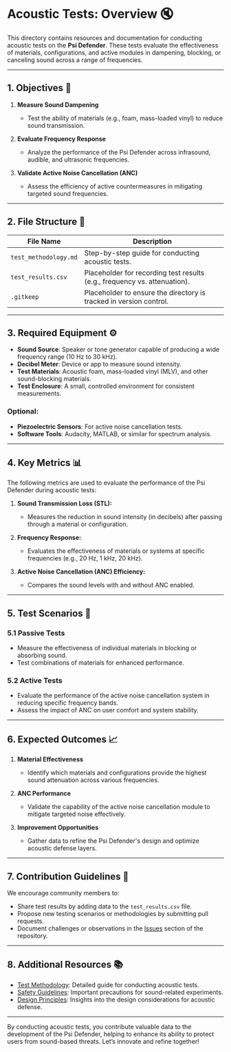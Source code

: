 # Acoustic Tests: Overview 🔇

This directory contains resources and documentation for conducting acoustic tests on the **Psi Defender**. These tests evaluate the effectiveness of materials, configurations, and active modules in dampening, blocking, or canceling sound across a range of frequencies.

---

## 1. Objectives 🎯

1. **Measure Sound Dampening**  
   - Test the ability of materials (e.g., foam, mass-loaded vinyl) to reduce sound transmission.

2. **Evaluate Frequency Response**  
   - Analyze the performance of the Psi Defender across infrasound, audible, and ultrasonic frequencies.

3. **Validate Active Noise Cancellation (ANC)**  
   - Assess the efficiency of active countermeasures in mitigating targeted sound frequencies.

---

## 2. File Structure 📂

| File Name              | Description                                                                 |
|------------------------|-----------------------------------------------------------------------------|
| `test_methodology.md`  | Step-by-step guide for conducting acoustic tests.                          |
| `test_results.csv`     | Placeholder for recording test results (e.g., frequency vs. attenuation).  |
| `.gitkeep`             | Placeholder to ensure the directory is tracked in version control.         |

---

## 3. Required Equipment ⚙️

- **Sound Source**: Speaker or tone generator capable of producing a wide frequency range (10 Hz to 30 kHz).  
- **Decibel Meter**: Device or app to measure sound intensity.  
- **Test Materials**: Acoustic foam, mass-loaded vinyl (MLV), and other sound-blocking materials.  
- **Test Enclosure**: A small, controlled environment for consistent measurements.  

### Optional:
- **Piezoelectric Sensors**: For active noise cancellation tests.  
- **Software Tools**: Audacity, MATLAB, or similar for spectrum analysis.  

---

## 4. Key Metrics 📊

The following metrics are used to evaluate the performance of the Psi Defender during acoustic tests:

1. **Sound Transmission Loss (STL):**  
   - Measures the reduction in sound intensity (in decibels) after passing through a material or configuration.

2. **Frequency Response:**  
   - Evaluates the effectiveness of materials or systems at specific frequencies (e.g., 20 Hz, 1 kHz, 20 kHz).

3. **Active Noise Cancellation (ANC) Efficiency:**  
   - Compares the sound levels with and without ANC enabled.

---

## 5. Test Scenarios 🧪

### 5.1 Passive Tests
- Measure the effectiveness of individual materials in blocking or absorbing sound.  
- Test combinations of materials for enhanced performance.

### 5.2 Active Tests
- Evaluate the performance of the active noise cancellation system in reducing specific frequency bands.  
- Assess the impact of ANC on user comfort and system stability.

---

## 6. Expected Outcomes 📈

1. **Material Effectiveness**  
   - Identify which materials and configurations provide the highest sound attenuation across various frequencies.

2. **ANC Performance**  
   - Validate the capability of the active noise cancellation module to mitigate targeted noise effectively.

3. **Improvement Opportunities**  
   - Gather data to refine the Psi Defender's design and optimize acoustic defense layers.

---

## 7. Contribution Guidelines 🤝

We encourage community members to:
- Share test results by adding data to the `test_results.csv` file.  
- Propose new testing scenarios or methodologies by submitting pull requests.  
- Document challenges or observations in the [Issues](#) section of the repository.

---

## 8. Additional Resources 📚

- [Test Methodology](test_methodology.md): Detailed guide for conducting acoustic tests.  
- [Safety Guidelines](../../docs/safety_guidelines.md): Important precautions for sound-related experiments.  
- [Design Principles](../../docs/design_principles.md): Insights into the design considerations for acoustic defense.

---

By conducting acoustic tests, you contribute valuable data to the development of the Psi Defender, helping to enhance its ability to protect users from sound-based threats. Let’s innovate and refine together!